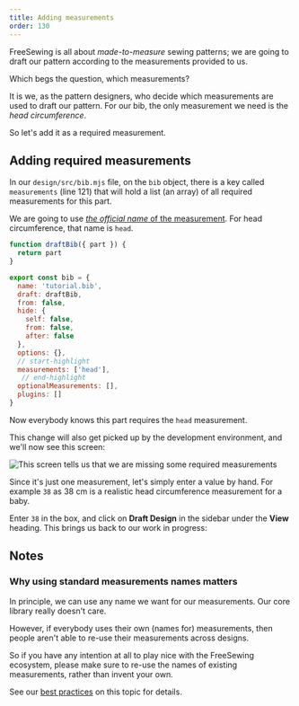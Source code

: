 ```yaml
---
title: Adding measurements
order: 130
---
```


FreeSewing is all about _made-to-measure_ sewing patterns;
we are going to draft our pattern according to the measurements provided to us.

Which begs the question, which measurements?

It is we, as the pattern designers, who decide which measurements are used
to draft our pattern. For our bib, the only measurement we need is the
_head circumference_.

So let's add it as a required measurement.

## Adding required measurements

In our `design/src/bib.mjs` file, on the `bib` object, there is a key called
`measurements` (line 121) that will hold a list (an array) of all required measurements
for this part.

We are going to use [*the official name* of the measurement](/reference/measurements). For head
circumference, that name is `head`.

```design/src/bib.mjs
function draftBib({ part }) {
  return part
}

export const bib = {
  name: 'tutorial.bib',
  draft: draftBib,
  from: false,
  hide: {
    self: false,
    from: false,
    after: false
  },
  options: {},
  // start-highlight
  measurements: ['head'],
   // end-highlight
  optionalMeasurements: [],
  plugins: []
}
```

Now everybody knows this part requires the `head` measurement.

This change will also get picked up by the development environment, and we'll now see this screen:

![This screen tells us that we are missing some required measurements](./required-measurements.png)

Since it's just one measurement, let's simply enter a value by hand.
For example `38` as 38 cm is a realistic head circumference measurement for a baby.

Enter `38` in the box, and click on **Draft Design** in the sidebar under the **View** heading.
This brings us back to our work in progress:


## Notes

### Why using standard measurements names matters

In principle, we can use any name we want for our measurements.
Our core library really doesn't care.

However, if everybody uses their own (names for) measurements, then people
aren't able to re-use their measurements across designs.

So if you have any intention at all to play nice with the FreeSewing ecosystem,
please make sure to re-use the names of existing measurements, rather than
invent your own.

See our [best practices](/guides/best-practices/reuse-measurements) on this
topic for details.
